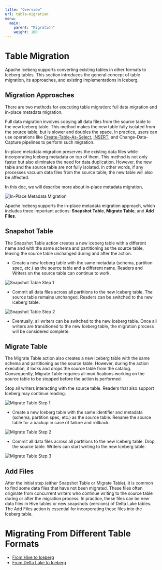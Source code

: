```yaml
---
title: "Overview"
url: table-migration
menu:
  main:
    parent: "Migration"
    weight: 100
---
```

<!--
 - Licensed to the Apache Software Foundation (ASF) under one or more
 - contributor license agreements.  See the NOTICE file distributed with
 - this work for additional information regarding copyright ownership.
 - The ASF licenses this file to You under the Apache License, Version 2.0
 - (the "License"); you may not use this file except in compliance with
 - the License.  You may obtain a copy of the License at
 -
 -   http://www.apache.org/licenses/LICENSE-2.0
 -
 - Unless required by applicable law or agreed to in writing, software
 - distributed under the License is distributed on an "AS IS" BASIS,
 - WITHOUT WARRANTIES OR CONDITIONS OF ANY KIND, either express or implied.
 - See the License for the specific language governing permissions and
 - limitations under the License.
 -->

# Table Migration
Apache Iceberg supports converting existing tables in other formats to Iceberg tables. This section introduces the general concept of table migration, its approaches, and existing implementations in Iceberg.

## Migration Approaches
There are two methods for executing table migration: full data migration and in-place metadata migration.

Full data migration involves copying all data files from the source table to the new Iceberg table. This method makes the new table fully isolated from the source table, but is slower and doubles the space.
In practice, users can use operations like [Create-Table-As-Select](../spark-ddl/#create-table--as-select), [INSERT](../spark-writes/#insert-into), and Change-Data-Capture pipelines to perform such migration.

In-place metadata migration preserves the existing data files while incorporating Iceberg metadata on top of them.
This method is not only faster but also eliminates the need for data duplication. However, the new table and the source table are not fully isolated. In other words, if any processes vacuum data files from the source table, the new table will also be affected.

In this doc, we will describe more about in-place metadata migration.

![In-Place Metadata Migration](../../../img/iceberg-in-place-metadata-migration.png)

Apache Iceberg supports the in-place metadata migration approach, which includes three important actions: **Snapshot Table**, **Migrate Table**, and **Add Files**.

## Snapshot Table
The Snapshot Table action creates a new iceberg table with a different name and with the same schema and partitioning as the source table, leaving the source table unchanged during and after the action.

- Create a new Iceberg table with the same metadata (schema, partition spec, etc.) as the source table and a different name. Readers and Writers on the source table can continue to work.

![Snapshot Table Step 1](../../../img/iceberg-snapshotaction-step1.png)

- Commit all data files across all partitions to the new Iceberg table. The source table remains unchanged. Readers can be switched to the new Iceberg table.

![Snapshot Table Step 2](../../../img/iceberg-snapshotaction-step2.png)

- Eventually, all writers can be switched to the new Iceberg table. Once all writers are transitioned to the new Iceberg table, the migration process will be considered complete.

## Migrate Table
The Migrate Table action also creates a new Iceberg table with the same schema and partitioning as the source table. However, during the action execution, it locks and drops the source table from the catalog.
Consequently, Migrate Table requires all modifications working on the source table to be stopped before the action is performed.

Stop all writers interacting with the source table. Readers that also support Iceberg may continue reading.

![Migrate Table Step 1](../../../img/iceberg-migrateaction-step1.png)

- Create a new Iceberg table with the same identifier and metadata (schema, partition spec, etc.) as the source table. Rename the source table for a backup in case of failure and rollback.

![Migrate Table Step 2](../../../img/iceberg-migrateaction-step2.png)

- Commit all data files across all partitions to the new Iceberg table. Drop the source table. Writers can start writing to the new Iceberg table.

![Migrate Table Step 3](../../../img/iceberg-migrateaction-step3.png)

## Add Files
After the initial step (either Snapshot Table or Migrate Table), it is common to find some data files that have not been migrated. These files often originate from concurrent writers who continue writing to the source table during or after the migration process.
In practice, these files can be new data files in Hive tables or new snapshots (versions) of Delta Lake tables. The Add Files action is essential for incorporating these files into the Iceberg table.

# Migrating From Different Table Formats
* [From Hive to Iceberg](../hive-migration)
* [From Delta Lake to Iceberg](../delta-lake-migration)
